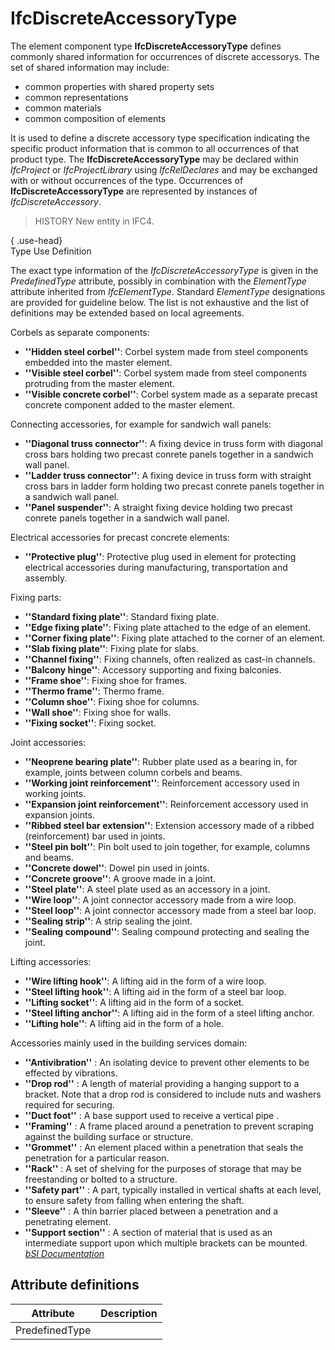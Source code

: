 IfcDiscreteAccessoryType
========================
The element component type **IfcDiscreteAccessoryType** defines commonly
shared information for occurrences of discrete accessorys. The set of shared
information may include:  
  
* common properties with shared property sets  
* common representations  
* common materials  
* common composition of elements  
  
It is used to define a discrete accessory type specification indicating the
specific product information that is common to all occurrences of that product
type. The **IfcDiscreteAccessoryType** may be declared within _IfcProject_ or
_IfcProjectLibrary_ using _IfcRelDeclares_ and may be exchanged with or
without occurrences of the type. Occurrences of **IfcDiscreteAccessoryType**
are represented by instances of _IfcDiscreteAccessory_.  
  
> HISTORY  New entity in IFC4.  
  
{ .use-head}  
Type Use Definition  
  
The exact type information of the _IfcDiscreteAccessoryType_ is given in the
_PredefinedType_ attribute, possibly in combination with the _ElementType_
attribute inherited from _IfcElementType_. Standard _ElementType_ designations
are provided for guideline below. The list is not exhaustive and the list of
definitions may be extended based on local agreements.  
  
Corbels as separate components:  
  
* **''Hidden steel corbel''**: Corbel system made from steel components embedded into the master element.   
* **''Visible steel corbel''**: Corbel system made from steel components protruding from the master element.   
* **''Visible concrete corbel''**: Corbel system made as a separate precast concrete component added to the master element.   
  
Connecting accessories, for example for sandwich wall panels:  
  
* **''Diagonal truss connector''**: A fixing device in truss form with diagonal cross bars holding two precast conrete panels together in a sandwich wall panel.   
* **''Ladder truss connector''**: A fixing device in truss form with straight cross bars in ladder form holding two precast conrete panels together in a sandwich wall panel.   
* **''Panel suspender''**: A straight fixing device holding two precast conrete panels together in a sandwich wall panel.   
  
Electrical accessories for precast concrete elements:  
  
* **''Protective plug''**: Protective plug used in element for protecting electrical accessories during manufacturing, transportation and assembly.   
  
Fixing parts:  
  
* **''Standard fixing plate''**: Standard fixing plate.   
* **''Edge fixing plate''**: Fixing plate attached to the edge of an element.   
* **''Corner fixing plate''**: Fixing plate attached to the corner of an element.   
* **''Slab fixing plate''**: Fixing plate for slabs.   
* **''Channel fixing''**: Fixing channels, often realized as cast-in channels.   
* **''Balcony hinge''**: Accessory supporting and fixing balconies.   
* **''Frame shoe''**: Fixing shoe for frames.   
* **''Thermo frame''**: Thermo frame.   
* **''Column shoe''**: Fixing shoe for columns.   
* **''Wall shoe''**: Fixing shoe for walls.   
* **''Fixing socket''**: Fixing socket.   
  
Joint accessories:  
  
* **''Neoprene bearing plate''**: Rubber plate used as a bearing in, for example, joints between column corbels and beams.   
* **''Working joint reinforcement''**: Reinforcement accessory used in working joints.   
* **''Expansion joint reinforcement''**: Reinforcement accessory used in expansion joints.   
* **''Ribbed steel bar extension''**: Extension accessory made of a ribbed (reinforcement) bar used in joints.   
* **''Steel pin bolt''**: Pin bolt used to join together, for example, columns and beams.   
* **''Concrete dowel''**: Dowel pin used in joints.   
* **''Concrete groove''**: A groove made in a joint.   
* **''Steel plate''**: A steel plate used as an accessory in a joint.   
* **''Wire loop''**: A joint connector accessory made from a wire loop.   
* **''Steel loop''**: A joint connector accessory made from a steel bar loop.   
* **''Sealing strip''**: A strip sealing the joint.   
* **''Sealing compound''**: Sealing compound protecting and sealing the joint.   
  
Lifting accessories:  
  
* **''Wire lifting hook''**: A lifting aid in the form of a wire loop.   
* **''Steel lifting hook''**: A lifting aid in the form of a steel bar loop.   
* **''Lifting socket''**: A lifting aid in the form of a socket.   
* **''Steel lifting anchor''**: A lifting aid in the form of a steel lifting anchor.   
* **''Lifting hole''**: A lifting aid in the form of a hole.   
  
Accessories mainly used in the building services domain:  
  
* **''Antivibration''** : An isolating device to prevent other elements to be effected by vibrations.   
* **''Drop rod''** : A length of material providing a hanging support to a bracket. Note that a drop rod is considered to include nuts and washers required for securing.   
* **''Duct foot''** : A base support used to receive a vertical pipe .   
* **''Framing''** : A frame placed around a penetration to prevent scraping against the building surface or structure.   
* **''Grommet''** : An element placed within a penetration that seals the penetration for a particular reason.   
* **''Rack''** : A set of shelving for the purposes of storage that may be freestanding or bolted to a structure.   
* **''Safety part''** : A part, typically installed in vertical shafts at each level, to ensure safety from falling when entering the shaft.   
* **''Sleeve''** : A thin barrier placed between a penetration and a penetrating element.   
* **''Support section''** : A section of material that is used as an intermediate support upon which multiple brackets can be mounted.  
[ _bSI
Documentation_](https://standards.buildingsmart.org/IFC/DEV/IFC4_2/FINAL/HTML/schema/ifcsharedcomponentelements/lexical/ifcdiscreteaccessorytype.htm)


Attribute definitions
---------------------
| Attribute      | Description   |
|----------------|---------------|
| PredefinedType |               |

